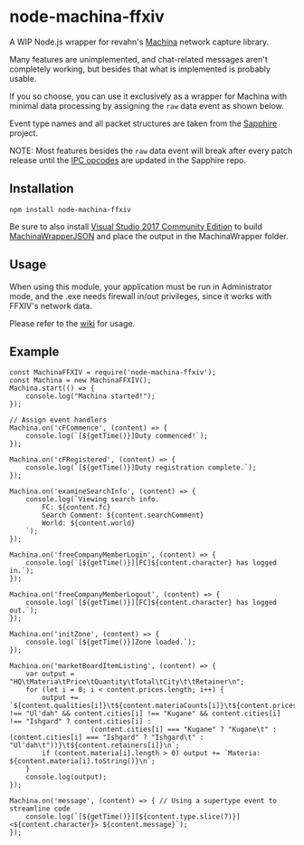 # node-machina-ffxiv
A WIP Node.js wrapper for revahn's [Machina](https://github.com/ravahn/machina) network capture library.

Many features are unimplemented, and chat-related messages aren't completely working, but besides that what is implemented is probably usable.

If you so choose, you can use it exclusively as a wrapper for Machina with minimal data processing by assigning the `raw` data event as shown below.

Event type names and all packet structures are taken from the [Sapphire](https://github.com/SapphireServer/Sapphire) project.

NOTE: Most features besides the `raw` data event will break after every patch release until the [IPC opcodes](https://github.com/SapphireServer/Sapphire/blob/develop/src/common/Network/PacketDef/Ipcs.h) are updated in the Sapphire repo.

## Installation
```
npm install node-machina-ffxiv
```

Be sure to also install [Visual Studio 2017 Community Edition](https://docs.microsoft.com/en-us/visualstudio/releasenotes/vs2017-relnotes) to build [MachinaWrapperJSON](https://github.com/karashiiro/MachinaWrapperJSON) and place the output in the MachinaWrapper folder.

## Usage
When using this module, your application must be run in Administrator mode, and the .exe needs firewall in/out privileges, since it works with FFXIV's network data.

Please refer to the [wiki](https://github.com/karashiiro/node-machina-ffxiv/wiki) for usage.

## Example
```
const MachinaFFXIV = require('node-machina-ffxiv');
const Machina = new MachinaFFXIV();
Machina.start(() => {
    console.log("Machina started!");
});

// Assign event handlers
Machina.on('cFCommence', (content) => {
    console.log(`[${getTime()}]Duty commenced!`);
});

Machina.on('cFRegistered', (content) => {
    console.log(`[${getTime()}]Duty registration complete.`);
});

Machina.on('examineSearchInfo', (content) => {
    console.log(`Viewing search info.
        FC: ${content.fc}
        Search Comment: ${content.searchComment}
        World: ${content.world}
    `);
});

Machina.on('freeCompanyMemberLogin', (content) => {
    console.log(`[${getTime()}][FC]${content.character} has logged in.`);
});

Machina.on('freeCompanyMemberLogout', (content) => {
    console.log(`[${getTime()}][FC]${content.character} has logged out.`);
});

Machina.on('initZone', (content) => {
    console.log(`[${getTime()}]Zone loaded.`);
});

Machina.on('marketBoardItemListing', (content) => {
    var output = "HQ\tMateria\tPrice\tQuantity\tTotal\tCity\t\tRetainer\n";
    for (let i = 0; i < content.prices.length; i++) {
        output += `${content.qualities[i]}\t${content.materiaCounts[i]}\t${content.prices[i]}\t${content.quantities[i]}\t\t${content.totals[i]}\t${content.cities[i] !== "Ul'dah" && content.cities[i] !== "Kugane" && content.cities[i] !== "Ishgard" ? content.cities[i] :
                    (content.cities[i] === "Kugane" ? "Kugane\t" : (content.cities[i] === "Ishgard" ? "Ishgard\t" : "Ul'dah\t"))}\t${content.retainers[i]}\n`;
        if (content.materia[i].length > 0) output += `Materia: ${content.materia[i].toString()}\n`;
    }
    console.log(output);
});

Machina.on('message', (content) => { // Using a supertype event to streamline code
    console.log(`[${getTime()}][${content.type.slice(7)}]<${content.character}> ${content.message}`);
});
```
